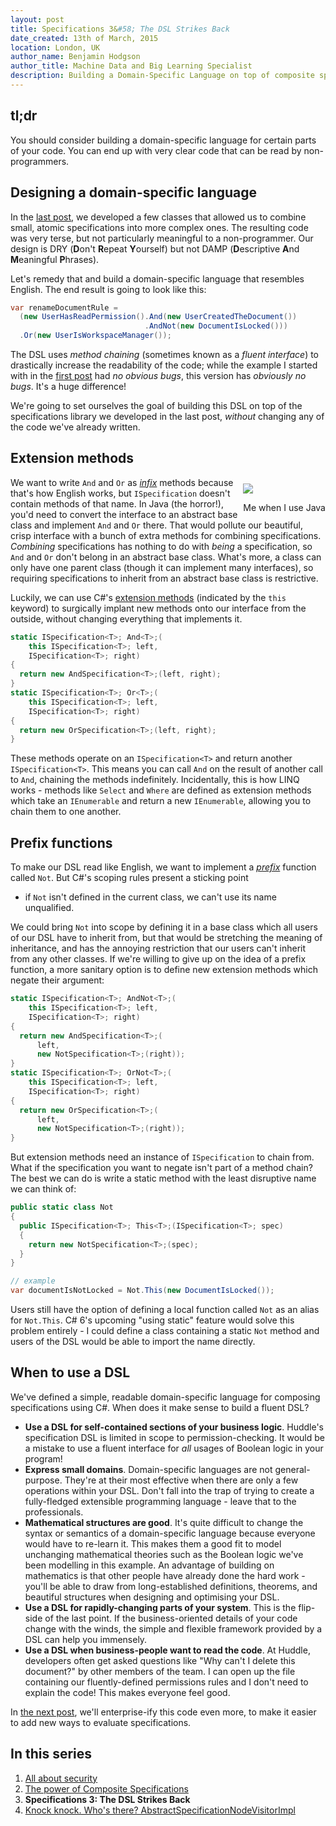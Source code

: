 ```yaml
---
layout: post
title: Specifications 3&#58; The DSL Strikes Back
date_created: 13th of March, 2015
location: London, UK
author_name: Benjamin Hodgson
author_title: Machine Data and Big Learning Specialist
description: Building a Domain-Specific Language on top of composite specifications
---
```



tl;dr
-----

You should consider building a domain-specific
language for certain parts of your code.
You can end up with very clear code that can be read
by non-programmers.


Designing a domain-specific language
------------------------------------

In the [last post](Composite-specifications),
we developed a few classes that allowed us to combine small,
atomic specifications into more complex ones.
The resulting code was very terse, but not particularly meaningful
to a non-programmer. Our design is DRY (**D**on't **R**epeat **Y**ourself)
but not DAMP (**D**escriptive **A**nd **M**eaningful **P**hrases).

Let's remedy that and build a domain-specific language that resembles English.
The end result is going to look like this:

```csharp
var renameDocumentRule =
  (new UserHasReadPermission().And(new UserCreatedTheDocument())
                              .AndNot(new DocumentIsLocked()))
  .Or(new UserIsWorkspaceManager());
```

The DSL uses _method chaining_ (sometimes known as a _fluent interface_)
to drastically increase the readability of the code;
while the example I started with in the [first post](All-about-security)
had _no obvious bugs_, this version has _obviously no bugs_. It's a huge difference!

We're going to set ourselves the goal of building this DSL
on top of the specifications library we developed in the last post,
_without_ changing any of the code we've already written.


Extension methods
-----------------
<div style="float: right; margin-left:5px; position: relative; top: 10px;">
  <img src="/img/2015-03-13-Specifications-dsl/scream.png"/>
  <p class="caption">Me when I use Java</p>
</div>

We want to write `And` and `Or` as [_infix_](http://en.wikipedia.org/wiki/Infix_notation)
methods because that's how English works, but `ISpecification`
doesn't contain methods of that name.
In Java (the horror!), you'd need to convert the interface
to an abstract base class and implement `And` and `Or` there.
That would pollute our beautiful, crisp interface with
a bunch of extra methods for combining specifications.
_Combining_ specifications has nothing to do with _being_ a specification,
so `And` and `Or` don't belong in an abstract base class.
What's more, a class can only have one parent class (though it can implement many interfaces),
so requiring specifications to inherit from an abstract base class is restrictive.

Luckily, we can use C#'s
[extension methods](https://msdn.microsoft.com/en-GB/library/bb383977.aspx)
(indicated by the `this` keyword) to surgically implant new methods
onto our interface from the outside, without changing everything that implements it.

```csharp
static ISpecification<T>; And<T>;(
    this ISpecification<T>; left,
    ISpecification<T>; right)
{
  return new AndSpecification<T>;(left, right);
}
static ISpecification<T>; Or<T>;(
    this ISpecification<T>; left,
    ISpecification<T>; right)
{
  return new OrSpecification<T>;(left, right);
}
```

These methods operate on an `ISpecification<T>`
and return another `ISpecification<T>`.
This means you can call `And` on the result of another call to `And`,
chaining the methods indefinitely.
Incidentally, this is how LINQ works - methods like `Select`
and `Where` are defined as extension methods which take an `IEnumerable`
and return a new `IEnumerable`, allowing you to chain them to one another.


Prefix functions
----------------

To make our DSL read like English, we want to implement a [_prefix_](http://en.wikipedia.org/wiki/Polish_notation)
function called `Not`. But C#'s scoping rules present a sticking point
- if `Not` isn't defined in the current class, we can't use its name unqualified.

We could bring `Not` into scope by defining it in a base class which
all users of our DSL have to inherit from, but that would be
stretching the meaning of inheritance, and has the annoying restriction
that our users can't inherit from any other classes.
If we're willing to give up on the idea of a prefix function,
a more sanitary option is to define new extension methods which
negate their argument:

```csharp
static ISpecification<T>; AndNot<T>;(
    this ISpecification<T>; left,
    ISpecification<T>; right)
{
  return new AndSpecification<T>;(
      left,
      new NotSpecification<T>;(right));
}
static ISpecification<T>; OrNot<T>;(
    this ISpecification<T>; left,
    ISpecification<T>; right)
{
  return new OrSpecification<T>;(
      left,
      new NotSpecification<T>;(right));
}
```

But extension methods need an instance of `ISpecification` to chain from.
What if the specification you want to negate isn't part of a method chain?
The best we can do is write a static method with the
least disruptive name we can think of:

```csharp
public static class Not
{
  public ISpecification<T>; This<T>;(ISpecification<T>; spec)
  {
    return new NotSpecification<T>;(spec);
  }
}

// example
var documentIsNotLocked = Not.This(new DocumentIsLocked());
```

Users still have the option of defining a local function called `Not`
as an alias for `Not.This`. C# 6's upcoming "using static"
feature would solve this problem entirely - I could define a class
containing a static `Not` method and users of the DSL would be able to
import the name directly.


When to use a DSL
-----------------

We've defined a simple, readable domain-specific language for composing
specifications using C#. When does it make sense to build a fluent DSL?

* **Use a DSL for self-contained sections of your business logic**.
    Huddle's specification DSL is limited in scope to
    permission-checking. It would be a mistake to use a fluent
    interface for _all_ usages of Boolean logic in your program!
* **Express small domains**.
    Domain-specific languages are not general-purpose.
    They're at their most effective when there are only a few
    operations within your DSL. Don't fall into the trap of trying to
    create a fully-fledged extensible programming language -
    leave that to the professionals.
* **Mathematical structures are good**.
    It's quite difficult to change the syntax or semantics of
    a domain-specific language because everyone would have to re-learn it.
    This makes them a good fit to model unchanging mathematical
    theories such as the Boolean logic we've been modelling in this example.
    An advantage of building on mathematics is that other people
    have already done the hard work - you'll be able to draw from
    long-established definitions, theorems, and beautiful structures when
    designing and optimising your DSL.
* **Use a DSL for rapidly-changing parts of your system**.
    This is the flip-side of the last point. If the business-oriented details
    of your code change with the winds, the simple and flexible framework
    provided by a DSL can help you immensely.
* **Use a DSL when business-people want to read the code**.
    At Huddle, developers often get asked questions like
    "Why can't I delete this document?" by other members
    of the team. I can open up the file containing our fluently-defined
    permissions rules and I don't need to explain the code!
    This makes everyone feel good.

In [the next post](Specification-visitor),
we'll enterprise-ify this code even more, to make it easier to add new
ways to evaluate specifications.

In this series
--------------

1. [All about security](All-about-security)
2. [The power of Composite Specifications](Composite-specifications)
3. **Specifications 3: The DSL Strikes Back**
4. [Knock knock. Who's there? AbstractSpecificationNodeVisitorImpl](Specification-visitor)